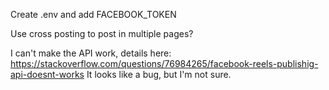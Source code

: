 Create .env and add FACEBOOK_TOKEN

Use cross posting to post in multiple pages?

I can't make the API work, details here: https://stackoverflow.com/questions/76984265/facebook-reels-publishig-api-doesnt-works
It looks like a bug, but I'm not sure.

